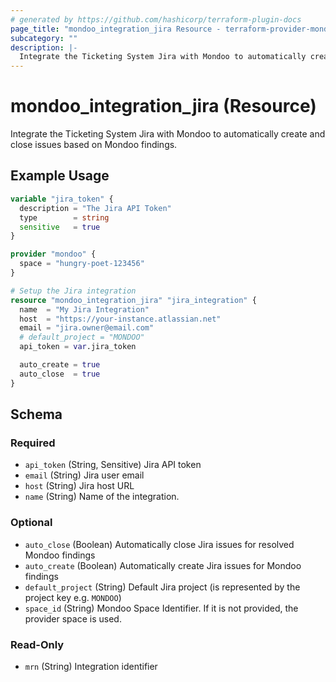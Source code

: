 ```yaml
---
# generated by https://github.com/hashicorp/terraform-plugin-docs
page_title: "mondoo_integration_jira Resource - terraform-provider-mondoo"
subcategory: ""
description: |-
  Integrate the Ticketing System Jira with Mondoo to automatically create and close issues based on Mondoo findings.
---
```


# mondoo_integration_jira (Resource)

Integrate the Ticketing System Jira with Mondoo to automatically create and close issues based on Mondoo findings.

## Example Usage

```terraform
variable "jira_token" {
  description = "The Jira API Token"
  type        = string
  sensitive   = true
}

provider "mondoo" {
  space = "hungry-poet-123456"
}

# Setup the Jira integration
resource "mondoo_integration_jira" "jira_integration" {
  name  = "My Jira Integration"
  host  = "https://your-instance.atlassian.net"
  email = "jira.owner@email.com"
  # default_project = "MONDOO"
  api_token = var.jira_token

  auto_create = true
  auto_close  = true
}
```

<!-- schema generated by tfplugindocs -->
## Schema

### Required

- `api_token` (String, Sensitive) Jira API token
- `email` (String) Jira user email
- `host` (String) Jira host URL
- `name` (String) Name of the integration.

### Optional

- `auto_close` (Boolean) Automatically close Jira issues for resolved Mondoo findings
- `auto_create` (Boolean) Automatically create Jira issues for Mondoo findings
- `default_project` (String) Default Jira project (is represented by the project key e.g. `MONDOO`)
- `space_id` (String) Mondoo Space Identifier. If it is not provided, the provider space is used.

### Read-Only

- `mrn` (String) Integration identifier
